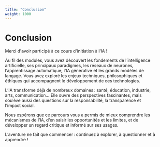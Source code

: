 ```yaml
---
title: "Conclusion"
weight: 1000
---
```


# Conclusion

Merci d'avoir participé à ce cours d'initiation à l'IA&nbsp;!

Au fil des modules, vous avez découvert les fondements de l’intelligence artificielle, ses principaux paradigmes, les réseaux de neurones, l’apprentissage automatique, l’IA générative et les grands modèles de langage. Vous avez exploré les enjeux techniques, philosophiques et éthiques qui accompagnent le développement de ces technologies.

L’IA transforme déjà de nombreux domaines : santé, éducation, industrie, arts, communication… Elle ouvre des perspectives fascinantes, mais soulève aussi des questions sur la responsabilité, la transparence et l’impact social.

Nous espérons que ce parcours vous a permis de mieux comprendre les mécanismes de l’IA, d’en saisir les opportunités et les limites, et de développer un regard critique et informé sur ses usages.

L’aventure ne fait que commencer : continuez à explorer, à questionner et à apprendre&nbsp;!
